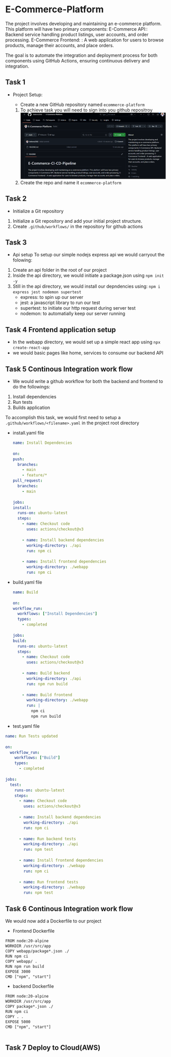 # E-Commerce-Platform

The project involves developing and maintaining an e-commerce platform. This platform will have two primary components: E-Commerce API:: Backend service handling product listings, user accounts, and order processing.  E-Commerce Frontend: : A web application for users to browse products, manage their accounts, and place orders.

The goal is to automate the integration and deployment process for both components using GitHub Actions, ensuring continuous delivery and integration.

## Task 1

- Project Setup:
  - Create a new GitHub repository named `ecommerce-platform`
  
  1. To achieve task you will need to sign into you github repositroy
  ![Sign into github repository](/github-repo.png)
  2. Create the repo and name it `ecommerce-platform`

## Task 2

- Initialize a Git repository

1. Initialize a Git repository and add your initial project structure.
2. Create `.github/workflows/` in the repository for github actions

## Task 3

- Api setup
To setup our simple nodejs express api we would carryout the folowing:

1. Create an api folder in the root of our project
2. Inside the api directory, we would initiate a package.json using `npm init -y`
3. Still in the api directory, we would install our depndencies using:
   `npm i express jest nodemon supertest`
   - express: to spin up our server
   - jest: a javascript library to run our test
   - supertest: to initiate our http request during server test
   - nodemon: to automatially keep our server running
  
## Task 4 Frontend application setup

- In the webapp directory, we would set up a simple react app using `npx create-react-app`
- we would basic pages like home, services to consume our backend API

## Task 5 Continous Integration work flow

- We would write a github workflow for both the backend and frontend to do the followings:

1. Install dependencies
2. Run tests
3. Builds application

To accomplish this task, we would first need to setup a  `.github/workflows/<filename>.yaml` in the project root directory

- install.yaml file

  ```yaml
  name: Install Dependencies

  on:
  push:
    branches:
      - main
      - feature/*
  pull_request:
    branches:
      - main

  jobs:
  install:
    runs-on: ubuntu-latest
    steps:
      - name: Checkout code
        uses: actions/checkout@v3

      - name: Install backend dependencies
        working-directory: ./api
        run: npm ci

      - name: Install frontend dependencies
        working-directory: ./webapp
        run: npm ci

  ```

- build.yaml file

  ```yaml
  name: Build

  on:
  workflow_run:
    workflows: ["Install Dependencies"]
    types:
      - completed

  jobs:
  build:
    runs-on: ubuntu-latest
    steps:
      - name: Checkout code
        uses: actions/checkout@v3

      - name: Build backend
        working-directory: ./api
        run: npm run build

      - name: Build frontend
        working-directory: ./webapp
        run: |
          npm ci
          npm run build

  ```

- test.yaml file

```yaml
name: Run Tests updated

on:
  workflow_run:
    workflows: ["Build"]
    types:
      - completed

jobs:
  test:
    runs-on: ubuntu-latest
    steps:
      - name: Checkout code
        uses: actions/checkout@v3

      - name: Install backend dependencies
        working-directory: ./api
        run: npm ci

      - name: Run backend tests
        working-directory: ./api
        run: npm test

      - name: Install frontend dependencies
        working-directory: ./webapp
        run: npm ci

      - name: Run frontend tests
        working-directory: ./webapp
        run: npm test

```

## Task 6 Continous Integration work flow

We would now add a Dockerfile to our project

- Frontend Dockerfile

```DSL
FROM node:20-alpine
WORKDIR /usr/src/app
COPY webapp/package*.json ./
RUN npm ci
COPY webapp/ .
RUN npm run build
EXPOSE 3000
CMD ["npm", "start"]

```

- backend Dockerfile

```DSL
FROM node:20-alpine
WORKDIR /usr/src/app
COPY package*.json ./
RUN npm ci
COPY . .
EXPOSE 5000
CMD ["npm", "start"]


```

## Task 7 Deploy to Cloud(AWS)